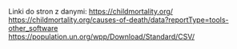 Linki do stron z danymi:
https://childmortality.org/ \
https://childmortality.org/causes-of-death/data?reportType=tools-other_software \
https://population.un.org/wpp/Download/Standard/CSV/
